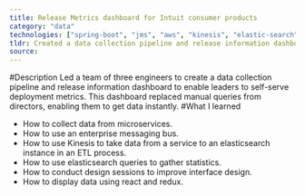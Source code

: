 ```yaml
---
title: Release Metrics dashboard for Intuit consumer products
category: "data"
technologies: ["spring-boot", "jms", "aws", "kinesis", "elastic-search", "react", "redux"]
tldr: Created a data collection pipeline and release information dashboard to enable leaders to self-serve deployment metrics.
source:
---
```

#Description
Led a team of three engineers to create a data collection pipeline and release information dashboard to enable leaders to self-serve deployment metrics. This dashboard replaced manual queries from directors, enabling them to get data instantly.
#What I learned
- How to collect data from microservices.
- How to use an enterprise messaging bus.
- How to use Kinesis to take data from a service to an elasticsearch instance in an ETL process.
- How to use elasticsearch queries to gather statistics.
- How to conduct design sessions to improve interface design.
- How to display data using react and redux.
